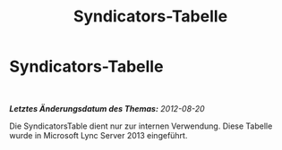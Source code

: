 ﻿---
title: Syndicators-Tabelle
TOCTitle: Syndicators-Tabelle
ms:assetid: 98739cb8-829e-4baf-90f4-597cb894521e
ms:mtpsurl: https://technet.microsoft.com/de-de/library/JJ205102(v=OCS.15)
ms:contentKeyID: 49294842
ms.date: 05/19/2016
mtps_version: v=OCS.15
ms.translationtype: HT
---

# Syndicators-Tabelle

 

_**Letztes Änderungsdatum des Themas:** 2012-08-20_

Die SyndicatorsTable dient nur zur internen Verwendung. Diese Tabelle wurde in Microsoft Lync Server 2013 eingeführt.

